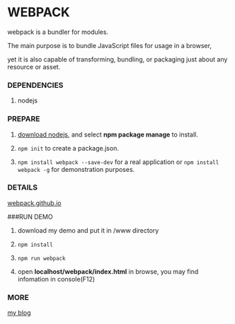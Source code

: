 # WEBPACK

  webpack is a bundler for modules. 

  The main purpose is to bundle JavaScript files for usage in a browser, 

  yet it is also capable of transforming, bundling, or packaging just about any resource or asset.

### DEPENDENCIES

  1. nodejs

### PREPARE

  1. [download nodejs](http://nodejs.cn/), and select **npm package manage** to install.

  2. `npm init` to create a package.json.

  3. `npm install webpack --save-dev` for a real application or `npm install webpack -g` for demonstration purposes.

### DETAILS

  [webpack.github.io](http://webpack.github.io/docs/usage.html)

###RUN DEMO

  1. download my demo and put it in /www directory

  2. `npm install`

  3. `npm run webpack`

  4. open **localhost/webpack/index.html** in browse, you may find infomation in console(F12)
  
### MORE

  [my blog]()